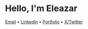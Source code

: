 # Hello, I'm Eleazar

[Email](mailto:videna.psalmeleazar@gmail.com) • [LinkedIn](https://www.linkedin.com/in/pevidena/) • [Portfolio](https://p541m.github.io/portfolio-old/) • [X/Twitter](https://twitter.com/psalmeleazar)
